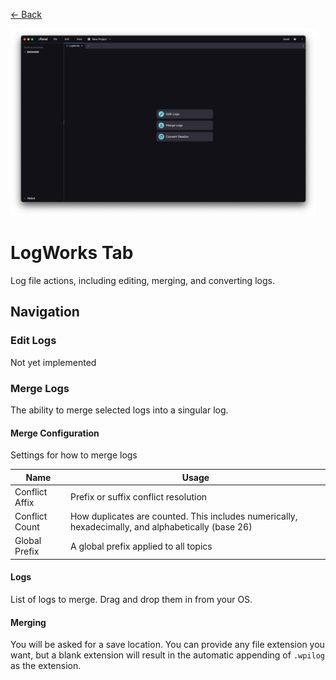 <div class="docs-nav"><p><a href="../MAIN.md">← Back</a></p></div>

<img src="./logworks.png" height="300px">

# LogWorks Tab

Log file actions, including editing, merging, and converting logs.

## Navigation

### Edit Logs
Not yet implemented

### Merge Logs

The ability to merge selected logs into a singular log.

#### Merge Configuration
Settings for how to merge logs

| Name | Usage |
| - | - |
| Conflict Affix | Prefix or suffix conflict resolution |
| Conflict Count | How duplicates are counted. This includes numerically, hexadecimally, and alphabetically (base 26) |
| Global Prefix | A global prefix applied to all topics |

#### Logs
List of logs to merge. Drag and drop them in from your OS.

#### Merging
You will be asked for a save location. You can provide any file extension you want, but a blank extension will result in the automatic appending of `.wpilog` as the extension.
